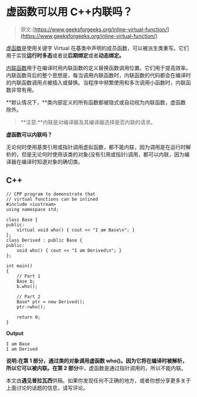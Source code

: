 # 虚函数可以用 C++内联吗？

> 原文:[https://www.geeksforgeeks.org/inline-virtual-function/](https://www.geeksforgeeks.org/inline-virtual-function/)

[虚函数](https://www.geeksforgeeks.org/virtual-functions-and-runtime-polymorphism-in-c-set-1-introduction/)是使用关键字 Virtual 在基类中声明的成员函数，可以被派生类重写。它们用于实现**运行时多态**或者说**后期绑定**或者**动态绑定。**

[内联函数](https://www.geeksforgeeks.org/inline-functions-cpp/)用于在编译时用内联函数的定义替换函数调用位置。它们用于提高效率。内联函数背后的整个思想是，每当调用内联函数时，内联函数的代码都会在编译时的内联函数调用点被插入或替换。当程序中频繁使用和多次调用小函数时，内联函数非常有用。

**默认情况下，**类内部定义的所有函数都被隐式或自动视为内联函数，虚函数除外。

> **注意:**内联是对编译器及其编译器选择是否内联的请求。

**虚函数可以内联吗？**

无论何时使用基类引用或指针调用虚拟函数，都不能内联，因为调用是在运行时解析的，但是无论何时使用该类的对象(没有引用或指针)调用，都可以内联，因为编译器在编译时知道对象的确切类。

## C++

```
// CPP program to demonstrate that
// virtual functions can be inlined
#include <iostream>
using namespace std;

class Base {
public:
    virtual void who() { cout << "I am Base\n"; }
};
class Derived : public Base {
public:
    void who() { cout << "I am Derived\n"; }
};

int main()
{
    // Part 1
    Base b;
    b.who();

    // Part 2
    Base* ptr = new Derived();
    ptr->who();

    return 0;
}
```

**Output**

```
I am Base
I am Derived
```

**说明:**在**第 1 部分，**通过类的对象调用虚函数 who()。因为它将在编译时被解析，所以它可以被内联。在**第 2 部分**中，虚函数是通过指针调用的，所以不能内联。

本文由**遇见普拉瓦西**供稿。如果你发现任何不正确的地方，或者你想分享更多关于上面讨论的话题的信息，请写评论。